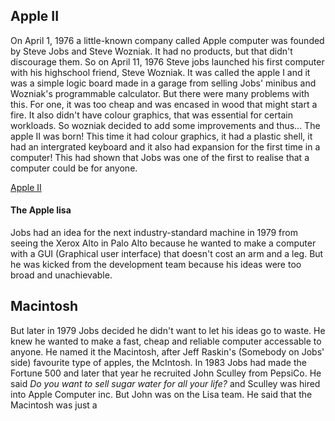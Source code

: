 ## Apple II
On April 1, 1976 a little-known company called Apple computer was founded by Steve Jobs and Steve Wozniak. It had no products, but that didn't discourage them. So on April 11, 1976 Steve jobs launched his first computer with his highschool friend, Steve Wozniak. It was called the apple I and it was a simple logic board made in a garage from selling Jobs' minibus and Wozniak's programmable calculator. But there were many problems with this. For one, it was too cheap and was encased in wood that might start a fire. It also didn't have colour graphics, that was essential for certain workloads. So wozniak decided to add some improvements and thus... The apple II was born! This time it had colour graphics, it had a plastic shell, it had an intergrated keyboard and it also had expansion for the first time in a computer! This had shown that Jobs was one of the first to realise that a computer could be for anyone.

[Apple II](/archdud3.github.io/apple-ii.jpg)

#### The Apple lisa
Jobs had an idea for the next industry-standard machine in 1979 from seeing the Xerox Alto in Palo Alto because he wanted to make a computer with a GUI (Graphical user interface) that doesn't cost an arm and a leg. But he was kicked from the development team because his ideas were too broad and unachievable. 

## Macintosh
But later in 1979 Jobs decided he didn't want to let his ideas go to waste. He knew he wanted to make a fast, cheap and reliable computer accessable to anyone. He named it the Macintosh, after Jeff Raskin's (Somebody on Jobs' side) favourite type of apples, the McIntosh. In 1983 Jobs had made the Fortune 500 and later that year he recruited John Sculley from PepsiCo. He said *Do you want to sell sugar water for all your life?* and Sculley was hired into Apple Computer inc. But John was on the Lisa team. He said that the Macintosh was just a 
